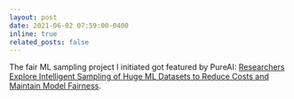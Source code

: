 ```yaml
---
layout: post
date: 2021-06-02 07:59:00-0400
inline: true
related_posts: false
---
```


The fair ML sampling project I initiated got featured by PureAI: [Researchers Explore Intelligent Sampling of Huge ML Datasets to Reduce Costs and Maintain Model Fairness](https://pureai.com/articles/2021/05/03/intelligent-ai-sampling.aspx).